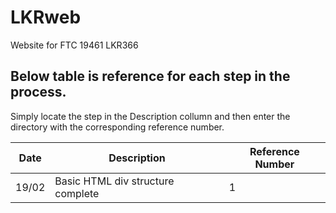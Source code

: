 # LKRweb

Website for FTC 19461 LKR366

## Below table is reference for each step in the process.

Simply locate the step in the Description collumn and then enter the directory with the corresponding reference number.

| Date | Description | Reference Number |
| --- | --- | --- |
| 19/02 | Basic HTML div structure complete | 1 |
